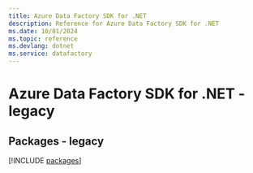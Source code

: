 ```yaml
---
title: Azure Data Factory SDK for .NET
description: Reference for Azure Data Factory SDK for .NET
ms.date: 10/01/2024
ms.topic: reference
ms.devlang: dotnet
ms.service: datafactory
---
```

# Azure Data Factory SDK for .NET - legacy
## Packages - legacy
[!INCLUDE [packages](data-factory-index.md)]